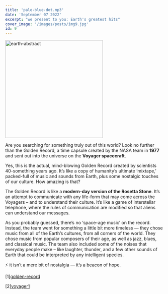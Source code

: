 ```yaml
---
title: 'pale-blue-dot.mp3'
date: 'September 07 2022'
excerpt: "we present to you: Earth's greatest hits"
cover_image: '/images/posts/img9.jpg'
id: 9
---
```


<img src='/images/posts/img9.jpg' width='310' alt='earth-abstract' />

Are you searching for something truly out of this world? Look no further than the Golden Record, a time capsule created by the NASA team in **1977** and sent out into the universe on the **Voyager spacecraft**.

Yes, this is the actual, mind-blowing Golden Record created by scientists 40-something years ago. It’s like a copy of humanity’s ultimate ‘mixtape,’ packed-full of music and sounds from Earth, plus some nostalgic touches of our culture. How amazing is that?

The Golden Record is like a **modern-day version of the Rosetta Stone**. It’s an attempt to communicate with any life-form that may come across the Voyagers – and to understand their culture. It’s like a game of interstellar telephone, where the rules of communication are modified so that aliens can understand our messages.

As you probably guessed, there’s no ‘space-age music’ on the record. Instead, the team went for something a little bit more timeless — they chose music from all of the Earth’s cultures, from all corners of the world. They chose music from popular composers of their age, as well as jazz, blues, and classical music. The team also included some of the noises that everyday people make – like laughter, thunder, and a few other sounds of Earth that could be interpreted by any intelligent species.

⚡ it isn’t a mere bit of nostalgia — it’s a beacon of hope.

[1][golden-record](https://voyager.jpl.nasa.gov/golden-record/)

[2][voyager1](https://en.wikipedia.org/wiki/Voyager_1)
